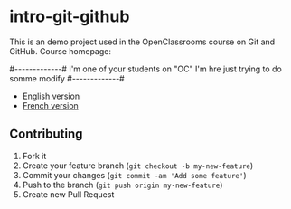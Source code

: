 # intro-git-github

This is an demo project used in the OpenClassrooms course on Git and GitHub.
Course homepage:

#-------------#
I'm one of your students on "OC"
I'm hre just trying to do somme modify 
#-------------#

* [English version](https://openclassrooms.com/courses/manage-your-code-with-git-and-github)
* [French version](https://openclassrooms.com/courses/gerer-son-code-avec-git-et-github)

## Contributing

1. Fork it
2. Create your feature branch (`git checkout -b my-new-feature`)
3. Commit your changes (`git commit -am 'Add some feature'`)
4. Push to the branch (`git push origin my-new-feature`)
5. Create new Pull Request
